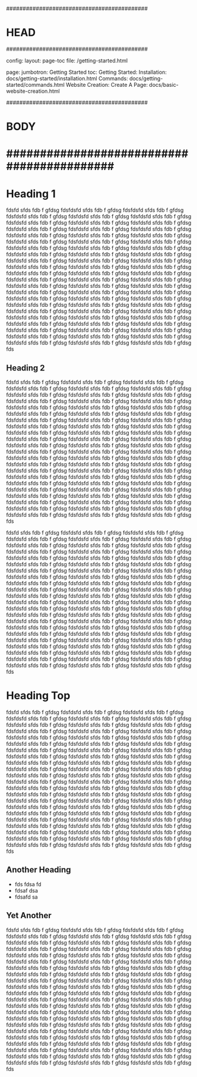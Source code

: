 ###########################################
# HEAD
###########################################

config: 
  layout: page-toc
  file: /getting-started.html

page: 
  jumbotron: Getting Started
  toc:
    Getting Started: 
      Installation: docs/getting-started/installation.html
      Commands: docs/getting-started/commands.html
    Website Creation:
      Create A Page: docs/basic-website-creation.html
  
###########################################
# BODY
###########################################
=====

# Heading 1

fdsfd sfds fdb f gfdsg fdsfdsfd sfds fdb f gfdsg fdsfdsfd sfds fdb f gfdsg fdsfdsfd sfds fdb f gfdsg fdsfdsfd sfds fdb f gfdsg fdsfdsfd sfds fdb f gfdsg fdsfdsfd sfds fdb f gfdsg fdsfdsfd sfds fdb f gfdsg fdsfdsfd sfds fdb f gfdsg fdsfdsfd sfds fdb f gfdsg fdsfdsfd sfds fdb f gfdsg fdsfdsfd sfds fdb f gfdsg fdsfdsfd sfds fdb f gfdsg fdsfdsfd sfds fdb f gfdsg fdsfdsfd sfds fdb f gfdsg fdsfdsfd sfds fdb f gfdsg fdsfdsfd sfds fdb f gfdsg fdsfdsfd sfds fdb f gfdsg fdsfdsfd sfds fdb f gfdsg fdsfdsfd sfds fdb f gfdsg fdsfdsfd sfds fdb f gfdsg fdsfdsfd sfds fdb f gfdsg fdsfdsfd sfds fdb f gfdsg fdsfdsfd sfds fdb f gfdsg fdsfdsfd sfds fdb f gfdsg fdsfdsfd sfds fdb f gfdsg fdsfdsfd sfds fdb f gfdsg fdsfdsfd sfds fdb f gfdsg fdsfdsfd sfds fdb f gfdsg fdsfdsfd sfds fdb f gfdsg fdsfdsfd sfds fdb f gfdsg fdsfdsfd sfds fdb f gfdsg fdsfdsfd sfds fdb f gfdsg fdsfdsfd sfds fdb f gfdsg fdsfdsfd sfds fdb f gfdsg fdsfdsfd sfds fdb f gfdsg fdsfdsfd sfds fdb f gfdsg fdsfdsfd sfds fdb f gfdsg fdsfdsfd sfds fdb f gfdsg fdsfdsfd sfds fdb f gfdsg fdsfdsfd sfds fdb f gfdsg fdsfdsfd sfds fdb f gfdsg fdsfdsfd sfds fdb f gfdsg fdsfdsfd sfds fdb f gfdsg fdsfdsfd sfds fdb f gfdsg fdsfdsfd sfds fdb f gfdsg fdsfdsfd sfds fdb f gfdsg fdsfdsfd sfds fdb f gfdsg fdsfdsfd sfds fdb f gfdsg fdsfdsfd sfds fdb f gfdsg fdsfdsfd sfds fdb f gfdsg fdsfdsfd sfds fdb f gfdsg fdsfdsfd sfds fdb f gfdsg fdsfdsfd sfds fdb f gfdsg fdsfdsfd sfds fdb f gfdsg fdsfdsfd sfds fdb f gfdsg fdsfdsfd sfds fdb f gfdsg fdsfdsfd sfds fdb f gfdsg fdsfdsfd sfds fdb f gfdsg fdsfdsfd sfds fdb f gfdsg fdsfdsfd sfds fdb f gfdsg fdsfdsfd sfds fdb f gfdsg fdsfdsfd sfds fdb f gfdsg fdsfdsfd sfds fdb f gfdsg fdsfdsfd sfds fdb f gfdsg fdsfdsfd sfds fdb f gfdsg fds

## Heading 2

fdsfd sfds fdb f gfdsg fdsfdsfd sfds fdb f gfdsg fdsfdsfd sfds fdb f gfdsg fdsfdsfd sfds fdb f gfdsg fdsfdsfd sfds fdb f gfdsg fdsfdsfd sfds fdb f gfdsg fdsfdsfd sfds fdb f gfdsg fdsfdsfd sfds fdb f gfdsg fdsfdsfd sfds fdb f gfdsg fdsfdsfd sfds fdb f gfdsg fdsfdsfd sfds fdb f gfdsg fdsfdsfd sfds fdb f gfdsg fdsfdsfd sfds fdb f gfdsg fdsfdsfd sfds fdb f gfdsg fdsfdsfd sfds fdb f gfdsg fdsfdsfd sfds fdb f gfdsg fdsfdsfd sfds fdb f gfdsg fdsfdsfd sfds fdb f gfdsg fdsfdsfd sfds fdb f gfdsg fdsfdsfd sfds fdb f gfdsg fdsfdsfd sfds fdb f gfdsg fdsfdsfd sfds fdb f gfdsg fdsfdsfd sfds fdb f gfdsg fdsfdsfd sfds fdb f gfdsg fdsfdsfd sfds fdb f gfdsg fdsfdsfd sfds fdb f gfdsg fdsfdsfd sfds fdb f gfdsg fdsfdsfd sfds fdb f gfdsg fdsfdsfd sfds fdb f gfdsg fdsfdsfd sfds fdb f gfdsg fdsfdsfd sfds fdb f gfdsg fdsfdsfd sfds fdb f gfdsg fdsfdsfd sfds fdb f gfdsg fdsfdsfd sfds fdb f gfdsg fdsfdsfd sfds fdb f gfdsg fdsfdsfd sfds fdb f gfdsg fdsfdsfd sfds fdb f gfdsg fdsfdsfd sfds fdb f gfdsg fdsfdsfd sfds fdb f gfdsg fdsfdsfd sfds fdb f gfdsg fdsfdsfd sfds fdb f gfdsg fdsfdsfd sfds fdb f gfdsg fdsfdsfd sfds fdb f gfdsg fdsfdsfd sfds fdb f gfdsg fdsfdsfd sfds fdb f gfdsg fdsfdsfd sfds fdb f gfdsg fdsfdsfd sfds fdb f gfdsg fdsfdsfd sfds fdb f gfdsg fdsfdsfd sfds fdb f gfdsg fdsfdsfd sfds fdb f gfdsg fdsfdsfd sfds fdb f gfdsg fdsfdsfd sfds fdb f gfdsg fdsfdsfd sfds fdb f gfdsg fdsfdsfd sfds fdb f gfdsg fdsfdsfd sfds fdb f gfdsg fdsfdsfd sfds fdb f gfdsg fdsfdsfd sfds fdb f gfdsg fdsfdsfd sfds fdb f gfdsg fdsfdsfd sfds fdb f gfdsg fdsfdsfd sfds fdb f gfdsg fdsfdsfd sfds fdb f gfdsg fdsfdsfd sfds fdb f gfdsg fdsfdsfd sfds fdb f gfdsg fdsfdsfd sfds fdb f gfdsg fdsfdsfd sfds fdb f gfdsg fdsfdsfd sfds fdb f gfdsg fds

fdsfd sfds fdb f gfdsg fdsfdsfd sfds fdb f gfdsg fdsfdsfd sfds fdb f gfdsg fdsfdsfd sfds fdb f gfdsg fdsfdsfd sfds fdb f gfdsg fdsfdsfd sfds fdb f gfdsg fdsfdsfd sfds fdb f gfdsg fdsfdsfd sfds fdb f gfdsg fdsfdsfd sfds fdb f gfdsg fdsfdsfd sfds fdb f gfdsg fdsfdsfd sfds fdb f gfdsg fdsfdsfd sfds fdb f gfdsg fdsfdsfd sfds fdb f gfdsg fdsfdsfd sfds fdb f gfdsg fdsfdsfd sfds fdb f gfdsg fdsfdsfd sfds fdb f gfdsg fdsfdsfd sfds fdb f gfdsg fdsfdsfd sfds fdb f gfdsg fdsfdsfd sfds fdb f gfdsg fdsfdsfd sfds fdb f gfdsg fdsfdsfd sfds fdb f gfdsg fdsfdsfd sfds fdb f gfdsg fdsfdsfd sfds fdb f gfdsg fdsfdsfd sfds fdb f gfdsg fdsfdsfd sfds fdb f gfdsg fdsfdsfd sfds fdb f gfdsg fdsfdsfd sfds fdb f gfdsg fdsfdsfd sfds fdb f gfdsg fdsfdsfd sfds fdb f gfdsg fdsfdsfd sfds fdb f gfdsg fdsfdsfd sfds fdb f gfdsg fdsfdsfd sfds fdb f gfdsg fdsfdsfd sfds fdb f gfdsg fdsfdsfd sfds fdb f gfdsg fdsfdsfd sfds fdb f gfdsg fdsfdsfd sfds fdb f gfdsg fdsfdsfd sfds fdb f gfdsg fdsfdsfd sfds fdb f gfdsg fdsfdsfd sfds fdb f gfdsg fdsfdsfd sfds fdb f gfdsg fdsfdsfd sfds fdb f gfdsg fdsfdsfd sfds fdb f gfdsg fdsfdsfd sfds fdb f gfdsg fdsfdsfd sfds fdb f gfdsg fdsfdsfd sfds fdb f gfdsg fdsfdsfd sfds fdb f gfdsg fdsfdsfd sfds fdb f gfdsg fdsfdsfd sfds fdb f gfdsg fdsfdsfd sfds fdb f gfdsg fdsfdsfd sfds fdb f gfdsg fdsfdsfd sfds fdb f gfdsg fdsfdsfd sfds fdb f gfdsg fdsfdsfd sfds fdb f gfdsg fdsfdsfd sfds fdb f gfdsg fdsfdsfd sfds fdb f gfdsg fdsfdsfd sfds fdb f gfdsg fdsfdsfd sfds fdb f gfdsg fdsfdsfd sfds fdb f gfdsg fdsfdsfd sfds fdb f gfdsg fdsfdsfd sfds fdb f gfdsg fdsfdsfd sfds fdb f gfdsg fdsfdsfd sfds fdb f gfdsg fdsfdsfd sfds fdb f gfdsg fdsfdsfd sfds fdb f gfdsg fdsfdsfd sfds fdb f gfdsg fdsfdsfd sfds fdb f gfdsg fds

# Heading Top

fdsfd sfds fdb f gfdsg fdsfdsfd sfds fdb f gfdsg fdsfdsfd sfds fdb f gfdsg fdsfdsfd sfds fdb f gfdsg fdsfdsfd sfds fdb f gfdsg fdsfdsfd sfds fdb f gfdsg fdsfdsfd sfds fdb f gfdsg fdsfdsfd sfds fdb f gfdsg fdsfdsfd sfds fdb f gfdsg fdsfdsfd sfds fdb f gfdsg fdsfdsfd sfds fdb f gfdsg fdsfdsfd sfds fdb f gfdsg fdsfdsfd sfds fdb f gfdsg fdsfdsfd sfds fdb f gfdsg fdsfdsfd sfds fdb f gfdsg fdsfdsfd sfds fdb f gfdsg fdsfdsfd sfds fdb f gfdsg fdsfdsfd sfds fdb f gfdsg fdsfdsfd sfds fdb f gfdsg fdsfdsfd sfds fdb f gfdsg fdsfdsfd sfds fdb f gfdsg fdsfdsfd sfds fdb f gfdsg fdsfdsfd sfds fdb f gfdsg fdsfdsfd sfds fdb f gfdsg fdsfdsfd sfds fdb f gfdsg fdsfdsfd sfds fdb f gfdsg fdsfdsfd sfds fdb f gfdsg fdsfdsfd sfds fdb f gfdsg fdsfdsfd sfds fdb f gfdsg fdsfdsfd sfds fdb f gfdsg fdsfdsfd sfds fdb f gfdsg fdsfdsfd sfds fdb f gfdsg fdsfdsfd sfds fdb f gfdsg fdsfdsfd sfds fdb f gfdsg fdsfdsfd sfds fdb f gfdsg fdsfdsfd sfds fdb f gfdsg fdsfdsfd sfds fdb f gfdsg fdsfdsfd sfds fdb f gfdsg fdsfdsfd sfds fdb f gfdsg fdsfdsfd sfds fdb f gfdsg fdsfdsfd sfds fdb f gfdsg fdsfdsfd sfds fdb f gfdsg fdsfdsfd sfds fdb f gfdsg fdsfdsfd sfds fdb f gfdsg fdsfdsfd sfds fdb f gfdsg fdsfdsfd sfds fdb f gfdsg fdsfdsfd sfds fdb f gfdsg fdsfdsfd sfds fdb f gfdsg fdsfdsfd sfds fdb f gfdsg fdsfdsfd sfds fdb f gfdsg fdsfdsfd sfds fdb f gfdsg fdsfdsfd sfds fdb f gfdsg fdsfdsfd sfds fdb f gfdsg fdsfdsfd sfds fdb f gfdsg fdsfdsfd sfds fdb f gfdsg fdsfdsfd sfds fdb f gfdsg fdsfdsfd sfds fdb f gfdsg fdsfdsfd sfds fdb f gfdsg fdsfdsfd sfds fdb f gfdsg fdsfdsfd sfds fdb f gfdsg fdsfdsfd sfds fdb f gfdsg fdsfdsfd sfds fdb f gfdsg fdsfdsfd sfds fdb f gfdsg fdsfdsfd sfds fdb f gfdsg fdsfdsfd sfds fdb f gfdsg fdsfdsfd sfds fdb f gfdsg fds

## Another Heading

- fds fdsa fd
- fdsaf dsa
- fdsafd sa

## Yet Another

fdsfd sfds fdb f gfdsg fdsfdsfd sfds fdb f gfdsg fdsfdsfd sfds fdb f gfdsg fdsfdsfd sfds fdb f gfdsg fdsfdsfd sfds fdb f gfdsg fdsfdsfd sfds fdb f gfdsg fdsfdsfd sfds fdb f gfdsg fdsfdsfd sfds fdb f gfdsg fdsfdsfd sfds fdb f gfdsg fdsfdsfd sfds fdb f gfdsg fdsfdsfd sfds fdb f gfdsg fdsfdsfd sfds fdb f gfdsg fdsfdsfd sfds fdb f gfdsg fdsfdsfd sfds fdb f gfdsg fdsfdsfd sfds fdb f gfdsg fdsfdsfd sfds fdb f gfdsg fdsfdsfd sfds fdb f gfdsg fdsfdsfd sfds fdb f gfdsg fdsfdsfd sfds fdb f gfdsg fdsfdsfd sfds fdb f gfdsg fdsfdsfd sfds fdb f gfdsg fdsfdsfd sfds fdb f gfdsg fdsfdsfd sfds fdb f gfdsg fdsfdsfd sfds fdb f gfdsg fdsfdsfd sfds fdb f gfdsg fdsfdsfd sfds fdb f gfdsg fdsfdsfd sfds fdb f gfdsg fdsfdsfd sfds fdb f gfdsg fdsfdsfd sfds fdb f gfdsg fdsfdsfd sfds fdb f gfdsg fdsfdsfd sfds fdb f gfdsg fdsfdsfd sfds fdb f gfdsg fdsfdsfd sfds fdb f gfdsg fdsfdsfd sfds fdb f gfdsg fdsfdsfd sfds fdb f gfdsg fdsfdsfd sfds fdb f gfdsg fdsfdsfd sfds fdb f gfdsg fdsfdsfd sfds fdb f gfdsg fdsfdsfd sfds fdb f gfdsg fdsfdsfd sfds fdb f gfdsg fdsfdsfd sfds fdb f gfdsg fdsfdsfd sfds fdb f gfdsg fdsfdsfd sfds fdb f gfdsg fdsfdsfd sfds fdb f gfdsg fdsfdsfd sfds fdb f gfdsg fdsfdsfd sfds fdb f gfdsg fdsfdsfd sfds fdb f gfdsg fdsfdsfd sfds fdb f gfdsg fdsfdsfd sfds fdb f gfdsg fdsfdsfd sfds fdb f gfdsg fdsfdsfd sfds fdb f gfdsg fdsfdsfd sfds fdb f gfdsg fdsfdsfd sfds fdb f gfdsg fdsfdsfd sfds fdb f gfdsg fdsfdsfd sfds fdb f gfdsg fdsfdsfd sfds fdb f gfdsg fdsfdsfd sfds fdb f gfdsg fdsfdsfd sfds fdb f gfdsg fdsfdsfd sfds fdb f gfdsg fdsfdsfd sfds fdb f gfdsg fdsfdsfd sfds fdb f gfdsg fdsfdsfd sfds fdb f gfdsg fdsfdsfd sfds fdb f gfdsg fdsfdsfd sfds fdb f gfdsg fdsfdsfd sfds fdb f gfdsg fdsfdsfd sfds fdb f gfdsg fds